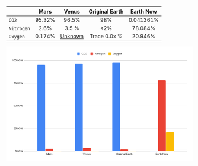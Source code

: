 | | Mars  | Venus  |Original Earth | Earth Now |
| :------------- | :-------------: | :-------------:| :-------------: |:-------------:|
| `CO2` | 95.32% | 96.5%  | 98%  | 0.041361% |
| `Nitrogen` | 2.6%  |3.5 %   | <2% | 78.084% | 
| `Oxygen` | 0.174% | [Unknown](https://deepblue.lib.umich.edu/bitstream/handle/2027.42/94642/grl3908.pdf;sequence=1)    | Trace 0.0x % | 20.946% |

<img src="/assets/images/Composition-Of-Atmospheres-chart.png">



